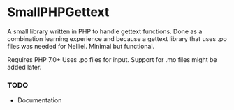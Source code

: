 # SmallPHPGettext

A small library written in PHP to handle gettext functions. Done as a combination learning experience and because a gettext library that uses .po files was needed for Nelliel. Minimal but functional.

Requires PHP 7.0+
Uses .po files for input. Support for .mo files might be added later.

### TODO
 - Documentation